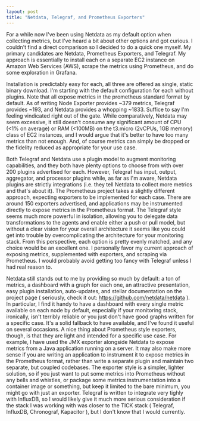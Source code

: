 ```yaml
---
layout: post
title: "Netdata, Telegraf, and Prometheus Exporters"
---
```

For a while now I've been using Netdata as my default option when collecting metrics, but I've heard a bit about other options and got curious. I couldn't find a direct comparison so I decided to do a quick one myself. My primary candidates are Netdata, Prometheus Exporters, and Telegraf. My approach is essentially to install each on a separate EC2 instance on Amazon Web Services (AWS), scrape the metrics using Prometheus, and do some exploration in Grafana.

Installation is predictably easy for each, all three are offered as single, static binary download. I'm starting with the default configuration for each without plugins. Note that all expose metrics in the prometheus standard format by default. As of writing Node Exporter provides ~379 metrics, Telegraf provides ~193, and Netdata provides a whopping ~1833. Suffice to say I'm feeling vindicated right out of the gate. While comparatively, Netdata may seem excessive, it still doesn't consume any significant amount of CPU (<1% on average) or RAM (<100MB) on the t3.micro (2vCPUs, 1GB memory) class of EC2 instances, and I would argue that it's better to have too many metrics than not enough. And, of course metrics can simply be dropped or the fidelity reduced as appropriate for your use case.

Both Telegraf and Netdata use a plugin model to augment monitoring capabilities, and they both have plenty options to choose from with over 200 plugins advertised for each. However, Telegraf has input, output, aggregator, and processor plugins while, as far as I'm aware, Netdata plugins are strictly integrations (i.e. they tell Netdata to collect more metrics and that's about it). The Prometheus project takes a slightly different approach, expecting exporters to be implemented for each case. There are around 150 exporters advertised, and applications may be instrumented directly to expose metrics in the Prometheus format. The Telegraf style seems much more powerful in isolation, allowing you to delegate data transformations to the agents and enable either a push or pull model, but without a clear vision for your overall architecture it seems like you could get into trouble by overcomplicating the architecture for your monitoring stack. From this perspective, each option is pretty evenly matched, and any choice would be an excellent one. I personally favor my current approach of exposing metrics, supplemented with exporters, and scraping via Prometheus. I would probably avoid getting too fancy with Telegraf unless I had real reason to.

Netdata still stands out to me by providing so much by default: a ton of metrics, a dashboard with a graph for each one, an attractive presentation, easy plugin installation, auto-updates, and stellar documentation on the project page ( seriously, check it out: https://github.com/netdata/netdata ). In particular, I find it handy to have a dashboard with every single metric available on each node by default, especially if your monitoring stack, ironically, isn't terribly reliable or you just don't have good graphs written for a specific case. It's a solid fallback to have available, and I've found it useful on several occasions. A nice thing about Prometheus style exporters, though, is that they are light and intended for a specific use case. For example, I have used the JMX exporter alongside Netdata to expose metrics from a Java application running on a server. It may also make more sense if you are writing an application to instrument it to expose metrics in the Prometheus format, rather than write a separate plugin and maintain two separate, but coupled codebases. The exporter style is a simpler, lighter solution, so if you just want to put some metrics into Prometheus without any bells and whistles, or package some metrics instrumentation into a container image or something, but keep it limited to the bare minimum, you might go with just an exporter. Telegraf is written to integrate very tighly with InfluxDB, so I would likely give it much more serious consideration if the stack I was working with was closer to the TICK stack ( Telegraf, InfluxDB, Chronograf, Kapacitor ), but I don't know that I would currently. 

